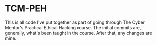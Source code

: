 # TCM-PEH
This is all code I've put together as part of going through The Cyber Mentor's Practical Ethical Hacking course. The initial commits are, generally, what's been taught in the course. After that, any changes are mine.
